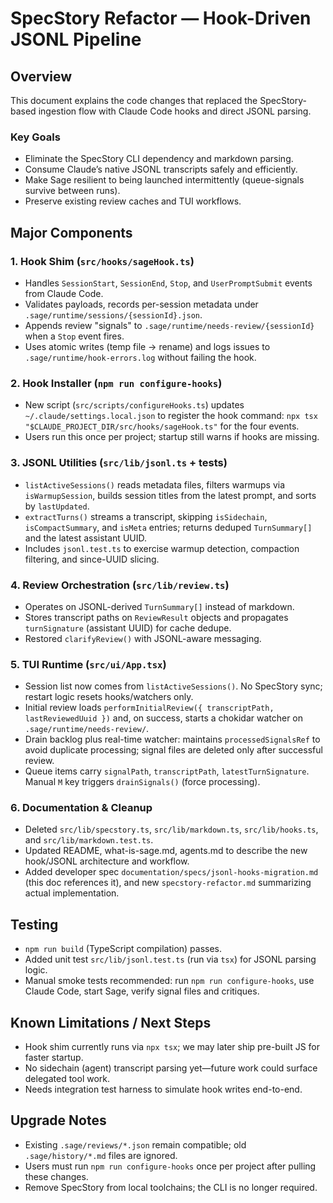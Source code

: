 # SpecStory Refactor — Hook-Driven JSONL Pipeline

## Overview
This document explains the code changes that replaced the SpecStory-based ingestion flow with Claude Code hooks and direct JSONL parsing.

### Key Goals
- Eliminate the SpecStory CLI dependency and markdown parsing.
- Consume Claude’s native JSONL transcripts safely and efficiently.
- Make Sage resilient to being launched intermittently (queue-signals survive between runs).
- Preserve existing review caches and TUI workflows.

## Major Components

### 1. Hook Shim (`src/hooks/sageHook.ts`)
- Handles `SessionStart`, `SessionEnd`, `Stop`, and `UserPromptSubmit` events from Claude Code.
- Validates payloads, records per-session metadata under `.sage/runtime/sessions/{sessionId}.json`.
- Appends review "signals" to `.sage/runtime/needs-review/{sessionId}` when a `Stop` event fires.
- Uses atomic writes (temp file → rename) and logs issues to `.sage/runtime/hook-errors.log` without failing the hook.

### 2. Hook Installer (`npm run configure-hooks`)
- New script (`src/scripts/configureHooks.ts`) updates `~/.claude/settings.local.json` to register the hook command: `npx tsx "$CLAUDE_PROJECT_DIR/src/hooks/sageHook.ts"` for the four events.
- Users run this once per project; startup still warns if hooks are missing.

### 3. JSONL Utilities (`src/lib/jsonl.ts` + tests)
- `listActiveSessions()` reads metadata files, filters warmups via `isWarmupSession`, builds session titles from the latest prompt, and sorts by `lastUpdated`.
- `extractTurns()` streams a transcript, skipping `isSidechain`, `isCompactSummary`, and `isMeta` entries; returns deduped `TurnSummary[]` and the latest assistant UUID.
- Includes `jsonl.test.ts` to exercise warmup detection, compaction filtering, and since-UUID slicing.

### 4. Review Orchestration (`src/lib/review.ts`)
- Operates on JSONL-derived `TurnSummary[]` instead of markdown.
- Stores transcript paths on `ReviewResult` objects and propagates `turnSignature` (assistant UUID) for cache dedupe.
- Restored `clarifyReview()` with JSONL-aware messaging.

### 5. TUI Runtime (`src/ui/App.tsx`)
- Session list now comes from `listActiveSessions()`. No SpecStory sync; restart logic resets hooks/watchers only.
- Initial review loads `performInitialReview({ transcriptPath, lastReviewedUuid })` and, on success, starts a chokidar watcher on `.sage/runtime/needs-review/`.
- Drain backlog plus real-time watcher: maintains `processedSignalsRef` to avoid duplicate processing; signal files are deleted only after successful review.
- Queue items carry `signalPath`, `transcriptPath`, `latestTurnSignature`. Manual `M` key triggers `drainSignals()` (force processing).

### 6. Documentation & Cleanup
- Deleted `src/lib/specstory.ts`, `src/lib/markdown.ts`, `src/lib/hooks.ts`, and `src/lib/markdown.test.ts`.
- Updated README, what-is-sage.md, agents.md to describe the new hook/JSONL architecture and workflow.
- Added developer spec `documentation/specs/jsonl-hooks-migration.md` (this doc references it), and new `specstory-refactor.md` summarizing actual implementation.

## Testing
- `npm run build` (TypeScript compilation) passes.
- Added unit test `src/lib/jsonl.test.ts` (run via `tsx`) for JSONL parsing logic.
- Manual smoke tests recommended: run `npm run configure-hooks`, use Claude Code, start Sage, verify signal files and critiques.

## Known Limitations / Next Steps
- Hook shim currently runs via `npx tsx`; we may later ship pre-built JS for faster startup.
- No sidechain (agent) transcript parsing yet—future work could surface delegated tool work.
- Needs integration test harness to simulate hook writes end-to-end.

## Upgrade Notes
- Existing `.sage/reviews/*.json` remain compatible; old `.sage/history/*.md` files are ignored.
- Users must run `npm run configure-hooks` once per project after pulling these changes.
- Remove SpecStory from local toolchains; the CLI is no longer required.

